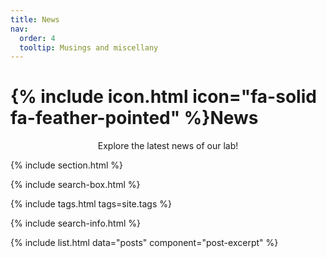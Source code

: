 ```yaml
---
title: News
nav:
  order: 4
  tooltip: Musings and miscellany
---
```


# {% include icon.html icon="fa-solid fa-feather-pointed" %}News

<p style="text-align:center;">
Explore the latest news of our lab!
</p>

{% include section.html %}

{% include search-box.html %}

{% include tags.html tags=site.tags %}

{% include search-info.html %}

{% include list.html data="posts" component="post-excerpt" %}

